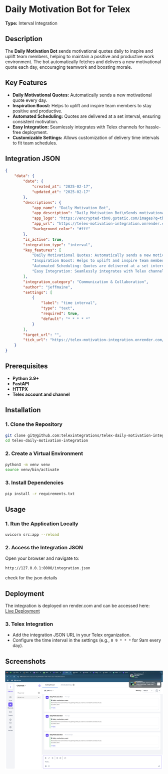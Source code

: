 # Daily Motivation Bot for Telex  
**Type:** Interval Integration  

## Description  
The **Daily Motivation Bot** sends motivational quotes daily to inspire and uplift team members, helping to maintain a positive and productive work environment. The bot automatically fetches and delivers a new motivational quote each day, encouraging teamwork and boosting morale.  

## Key Features  
- **Daily Motivational Quotes:** Automatically sends a new motivational quote every day.  
- **Inspiration Boost:** Helps to uplift and inspire team members to stay positive and productive.  
- **Automated Scheduling:** Quotes are delivered at a set interval, ensuring consistent motivation.  
- **Easy Integration:** Seamlessly integrates with Telex channels for hassle-free deployment.  
- **Customizable Settings:** Allows customization of delivery time intervals to fit team schedules.  

## Integration JSON  
```json
{
    "data": {
        "date": {
            "created_at": "2025-02-17",
            "updated_at": "2025-02-17"
        },
        "descriptions": {
            "app_name": "Daily Motivation Bot",
            "app_description": "Daily Motivation Bot\nSends motivational quotes daily to inspire and uplift team members, helping to maintain a positive and productive work environment. The bot automatically fetches and delivers a new motivational quote each day, encouraging teamwork and boosting morale.",
            "app_logo": "https://encrypted-tbn0.gstatic.com/images?q=tbn:ANd9GcSowU4UV3Sncxajn1Smd8UMnTaN9Mm6mtk5NA&usqp=CAU",
            "app_url": "https://telex-motivation-integration.onrender.com",
            "background_color": "#fff"
        },
        "is_active": true,
        "integration_type": "interval",
        "key_features": [
            "Daily Motivational Quotes: Automatically sends a new motivational quote every day.",
            "Inspiration Boost: Helps to uplift and inspire team members to stay positive and productive.",
            "Automated Scheduling: Quotes are delivered at a set interval ensuring consistent motivation.",
            "Easy Integration: Seamlessly integrates with Telex channels for hassle-free deployment.\nCustomizable Settings: Allows customization of delivery time intervals to fit team schedules."
        ],
        "integration_category": "Communication & Collaboration",
        "author": "jeffmaine",
        "settings": [
            {
                "label": "time interval",
                "type": "text",
                "required": true,
                "default": "* * * * *"
            }
        ],
        "target_url": "",
        "tick_url": "https://telex-motivation-integration.onrender.com/tick"
    }
}
```
## Prerequisites  
- **Python 3.9+**  
- **FastAPI**  
- **HTTPX**  
- **Telex account and channel**  

## Installation  
### 1. Clone the Repository  
```sh
git clone git@github.com:telexintegrations/telex-daily-motivation-integration.git
cd telex-daily-motivation-integration
```

### 2. Create a Virtual Environment 
```sh
python3 -m venv venv
source venv/bin/activate  
```

### 3. Install Dependencies
```sh
pip install -r requirements.txt
```

## Usage  
### 1. Run the Application Locally  
```sh
uvicorn src:app --reload
```

### 2. Access the Integration JSON
Open your browser and navigate to: 
```sh
http://127.0.0.1:8000/integration.json
```

check for the json details

## Deployment

The integration is deployed on render.com and can be accessed here:  
[Live Deployment](https://telex-motivation-integration.onrender.com)

### 3. Telex Integration
- Add the integration JSON URL in your Telex organization.
- Configure the time interval in the settings (e.g., `0 9 * * *` for 9am every day).


## Screenshots
![alt text](<Screenshot 2025-02-17 at 20.11.27.png>)